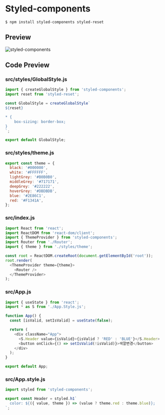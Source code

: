 # Styled-components

```shell
$ npm install styled-components styled-reset
```

## Preview

![styled-components](https://user-images.githubusercontent.com/118904460/204458130-d5f492c3-b2fe-466b-a544-9effd97a5f88.gif)

## Code Preview

### src/styles/GlobalStyle.js
```javascript
import { createGlobalStyle } from 'styled-components';
import reset from 'styled-reset';

const GlobalStyle = createGlobalStyle`
${reset}

* {
    box-sizing: border-box;
}
`;

export default GlobalStyle;
```

### src/styles/theme.js
```javascript
export const theme = {
  black: '#000000',
  white: '#FFFFFF',
  lightGrey: '#B0B0B0',
  middleGrey: '#717171',
  deepGrey: '#222222',
  hoverGrey: '#DBDBDB',
  blue: '#2E86C1',
  red: '#F1341A',
};

```

### src/index.js
```javascript
import React from 'react';
import ReactDOM from 'react-dom/client';
import { ThemeProvider } from 'styled-components';
import Router from './Router';
import { theme } from './styles/theme';

const root = ReactDOM.createRoot(document.getElementById('root'));
root.render(
  <ThemeProvider theme={theme}>
    <Router />
  </ThemeProvider>
);

```

### src/App.js
```javascript
import { useState } from 'react';
import * as S from './App.Style.js';

function App() {
  const [isValid, setIsValid] = useState(false);

  return (
    <div className="App">
      <S.Header value={isValid}>{isValid ? 'RED' : 'BLUE'}</S.Header>
      <button onClick={() => setIsValid(!isValid)}>색깔변경</button>
    </div>
  );
}

export default App;

```

### src/App.style.js
```javascript
import styled from 'styled-components';

export const Header = styled.h1`
  color: ${({ value, theme }) => (value ? theme.red : theme.blue)};
`;

```
